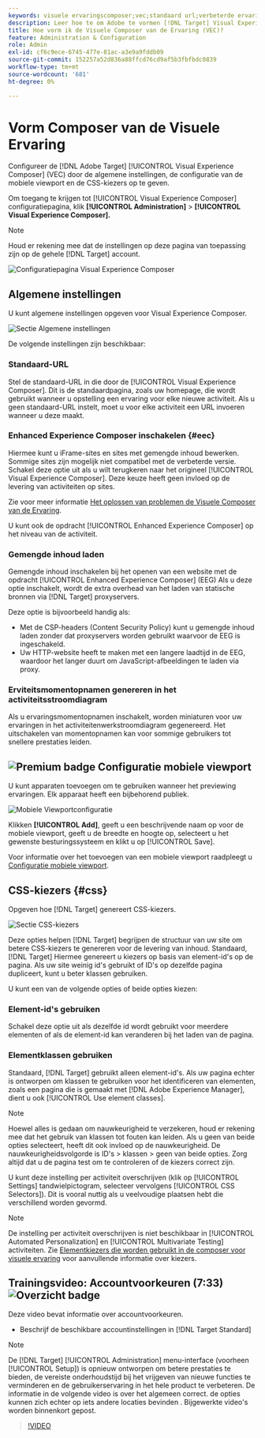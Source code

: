 ```yaml
---
keywords: visuele ervaringscomposer;vec;standaard url;verbeterde ervaringscomposer;eec;gemengde inhoud;beleving momentopnamen;mobiele viewport;css;css kiezers
description: Leer hoe te om Adobe te vormen [!DNL Target] Visual Experience Composer (VEC) door zijn algemene montages, mobiele viewport configuratie, en CSS selecteurs te specificeren.
title: Hoe vorm ik de Visuele Composer van de Ervaring (VEC)?
feature: Administration & Configuration
role: Admin
exl-id: cf6c9ece-6745-477e-81ac-a3e9a9fddb09
source-git-commit: 152257a52d836a88ffcd76cd9af5b3fbfbdc0839
workflow-type: tm+mt
source-wordcount: '681'
ht-degree: 0%

---
```


# Vorm Composer van de Visuele Ervaring

Configureer de [!DNL Adobe Target] [!UICONTROL Visual Experience Composer] (VEC) door de algemene instellingen, de configuratie van de mobiele viewport en de CSS-kiezers op te geven.

Om toegang te krijgen tot [!UICONTROL Visual Experience Composer] configuratiepagina, klik **[!UICONTROL Administration]** > **[!UICONTROL Visual Experience Composer].**

>[!NOTE]
>
>Houd er rekening mee dat de instellingen op deze pagina van toepassing zijn op de gehele [!DNL Target] account.

![Configuratiepagina Visual Experience Composer](/help/main/administrating-target/assets/vec.png)

## Algemene instellingen

U kunt algemene instellingen opgeven voor Visual Experience Composer.

![Sectie Algemene instellingen](/help/main/administrating-target/assets/general-settings.png)

De volgende instellingen zijn beschikbaar:

### Standaard-URL

Stel de standaard-URL in die door de [!UICONTROL Visual Experience Composer]. Dit is de standaardpagina, zoals uw homepage, die wordt gebruikt wanneer u opstelling een ervaring voor elke nieuwe activiteit. Als u geen standaard-URL instelt, moet u voor elke activiteit een URL invoeren wanneer u deze maakt.

### Enhanced Experience Composer inschakelen {#eec}

Hiermee kunt u iFrame-sites en sites met gemengde inhoud bewerken. Sommige sites zijn mogelijk niet compatibel met de verbeterde versie. Schakel deze optie uit als u wilt terugkeren naar het origineel [!UICONTROL Visual Experience Composer]. Deze keuze heeft geen invloed op de levering van activiteiten op sites.

Zie voor meer informatie [Het oplossen van problemen de Visuele Composer van de Ervaring](/help/main/c-experiences/c-visual-experience-composer/r-troubleshoot-composer/troubleshoot-composer.md).

U kunt ook de opdracht [!UICONTROL Enhanced Experience Composer] op het niveau van de activiteit.

### Gemengde inhoud laden

Gemengde inhoud inschakelen bij het openen van een website met de opdracht [!UICONTROL Enhanced Experience Composer] (EEG) Als u deze optie inschakelt, wordt de extra overhead van het laden van statische bronnen via [!DNL Target] proxyservers.

Deze optie is bijvoorbeeld handig als:

* Met de CSP-headers (Content Security Policy) kunt u gemengde inhoud laden zonder dat proxyservers worden gebruikt waarvoor de EEG is ingeschakeld.
* Uw HTTP-website heeft te maken met een langere laadtijd in de EEG, waardoor het langer duurt om JavaScript-afbeeldingen te laden via proxy.

### Erviteitsmomentopnamen genereren in het activiteitsstroomdiagram

Als u ervaringsmomentopnamen inschakelt, worden miniaturen voor uw ervaringen in het activiteitenwerkstroomdiagram gegenereerd. Het uitschakelen van momentopnamen kan voor sommige gebruikers tot snellere prestaties leiden.

## ![Premium badge](/help/main/assets/premium.png) Configuratie mobiele viewport

U kunt apparaten toevoegen om te gebruiken wanneer het previewing ervaringen. Elk apparaat heeft een bijbehorend publiek.

![Mobiele Viewportconfiguratie](/help/main/administrating-target/assets/mobile-viewport-configuration.png)

Klikken **[!UICONTROL Add]**, geeft u een beschrijvende naam op voor de mobiele viewport, geeft u de breedte en hoogte op, selecteert u het gewenste besturingssysteem en klikt u op [!UICONTROL Save].

Voor informatie over het toevoegen van een mobiele viewport raadpleegt u [Configuratie mobiele viewport](/help/main/c-experiences/c-visual-experience-composer/mobile-viewports.md).

## CSS-kiezers {#css}

Opgeven hoe [!DNL Target] genereert CSS-kiezers.

![Sectie CSS-kiezers](/help/main/administrating-target/assets/css-selectors.png)

Deze opties helpen [!DNL Target] begrijpen de structuur van uw site om betere CSS-kiezers te genereren voor de levering van inhoud. Standaard, [!DNL Target] Hiermee genereert u kiezers op basis van element-id&#39;s op de pagina. Als uw site weinig id&#39;s gebruikt of ID&#39;s op dezelfde pagina dupliceert, kunt u beter klassen gebruiken.

U kunt een van de volgende opties of beide opties kiezen:

### Element-id&#39;s gebruiken

Schakel deze optie uit als dezelfde id wordt gebruikt voor meerdere elementen of als de element-id kan veranderen bij het laden van de pagina.

### Elementklassen gebruiken

Standaard, [!DNL Target] gebruikt alleen element-id&#39;s. Als uw pagina echter is ontworpen om klassen te gebruiken voor het identificeren van elementen, zoals een pagina die is gemaakt met [!DNL Adobe Experience Manager], dient u ook [!UICONTROL Use element classes].

>[!NOTE]
>
>Hoewel alles is gedaan om nauwkeurigheid te verzekeren, houd er rekening mee dat het gebruik van klassen tot fouten kan leiden. Als u geen van beide opties selecteert, heeft dit ook invloed op de nauwkeurigheid. De nauwkeurigheidsvolgorde is ID&#39;s > klassen > geen van beide opties. Zorg altijd dat u de pagina test om te controleren of de kiezers correct zijn.

U kunt deze instelling per activiteit overschrijven (klik op [!UICONTROL Settings] tandwielpictogram, selecteer vervolgens [!UICONTROL CSS Selectors]). Dit is vooral nuttig als u veelvoudige plaatsen hebt die verschillend worden gevormd.

>[!NOTE]
>
>De instelling per activiteit overschrijven is niet beschikbaar in [!UICONTROL Automated Personalization] en [!UICONTROL Multivariate Testing] activiteiten.  Zie [Elementkiezers die worden gebruikt in de composer voor visuele ervaring](/help/main/c-experiences/c-visual-experience-composer/vec-selectors.md) voor aanvullende informatie over kiezers.

## Trainingsvideo: Accountvoorkeuren (7:33) ![Overzicht badge](/help/main/assets/overview.png)

Deze video bevat informatie over accountvoorkeuren.

* Beschrijf de beschikbare accountinstellingen in [!DNL Target Standard]

>[!NOTE]
>
>De [!DNL Target] [!UICONTROL Administration] menu-interface (voorheen [!UICONTROL Setup]) is opnieuw ontworpen om betere prestaties te bieden, de vereiste onderhoudstijd bij het vrijgeven van nieuwe functies te verminderen en de gebruikerservaring in het hele product te verbeteren. De informatie in de volgende video is over het algemeen correct. de opties kunnen zich echter op iets andere locaties bevinden . Bijgewerkte video&#39;s worden binnenkort gepost.

>[!VIDEO](https://video.tv.adobe.com/v/17379)
